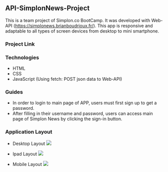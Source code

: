 ## API-SimplonNews-Project

This is a team project of Simplon.co BootCamp. It was developed with Web-API (https://simplonews.brianboudrioux.fr/). This app is responsive and adaptable to all types of screen devices from desktop to mini smartphone.

### Project Link

### Technologies

- HTML
- CSS
- JavaScript (Using fetch: POST json data to Web-API)

### Guides

- In order to login to main page of APP, users must first sign up to get a password.
- After filling in their username and password, users can access main page of Simplon News by clicking the sign-in button.

### Application Layout

- Desktop Layout
![](DesktopLayout.png)

- Ipad Layout
![](IpadLayout.png)

- Mobile Layout
![](MobileLayout.png)
